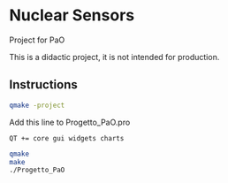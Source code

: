 # Nuclear Sensors
Project for PaO

This is a didactic project, it is not intended for production.

## Instructions
```bash
qmake -project
```
Add this line to Progetto_PaO.pro
```
QT += core gui widgets charts
```
```bash
qmake
make
./Progetto_PaO
```